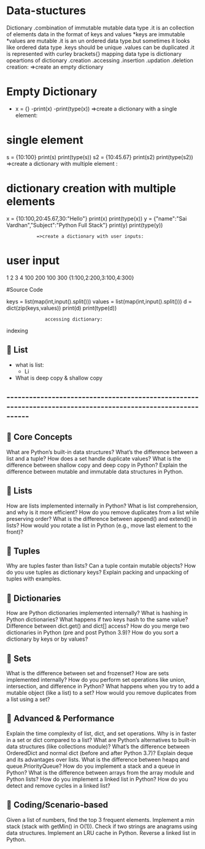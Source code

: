 # Data-stuctures
Dictionary
         .combination of immutable mutable data type
         .it is an collection of elements data in the format of keys and values
            *keys are immutable
            *values are mutable
         .it is an un ordered data type.but sometimes it looks like ordered data type
         .keys should be unique
          .values can be duplicated
          .it is represented with curley brackets{}
mapping data type is dictionary
opeartions of dictionary
             .creation
             .accessing
             .insertion
             .updation
             .deletion
    creation:
               =>create an empty dictionary     
# Empty Dictionary
- x = {}
-print(x)
-print(type(x))
               =>create a dictionary with a single element:
# single element              
s = {10:100}
print(s)
print(type(s))
s2 = {10:45.67}
print(s2)
print(type(s2))
               =>create a dictionary with multiple element :
# dictionary creation with multiple elements               
x = {10:100,20:45.67,30:"Hello"}
print(x)
print(type(x))
y = {"name":"Sai Vardhan","Subject":"Python Full Stack"}
print(y)
print(type(y))               


               =>create a dictionary with user inputs:
# user input               
1 2 3 4
100 200 100 300
{1:100,2:200,3:100,4:300}

#Source Code

keys = list(map(int,input().split()))
values = list(map(int,input().split()))
d = dict(zip(keys,values))
print(d)
print(type(d))      




                  accessing dictionary:
   indexing
                           



               
               
                                                        

                                                                                             


## 📌 List
- what is list: 
    - Li
- What is deep copy & shallow copy    





## ------------------------------------------------------------------------------------------------------------
## 📌 Core Concepts

What are Python’s built-in data structures?
What’s the difference between a list and a tuple?
How does a set handle duplicate values?
What is the difference between shallow copy and deep copy in Python?
Explain the difference between mutable and immutable data structures in Python.

## 📌 Lists
How are lists implemented internally in Python?
What is list comprehension, and why is it more efficient?
How do you remove duplicates from a list while preserving order?
What is the difference between append() and extend() in lists?
How would you rotate a list in Python (e.g., move last element to the front)?

## 📌 Tuples

Why are tuples faster than lists?
Can a tuple contain mutable objects?
How do you use tuples as dictionary keys?
Explain packing and unpacking of tuples with examples.

## 📌 Dictionaries

How are Python dictionaries implemented internally?
What is hashing in Python dictionaries?
What happens if two keys hash to the same value?
Difference between dict.get() and dict[] access?
How do you merge two dictionaries in Python (pre and post Python 3.9)?
How do you sort a dictionary by keys or by values?

## 📌 Sets

What is the difference between set and frozenset?
How are sets implemented internally?
How do you perform set operations like union, intersection, and difference in Python?
What happens when you try to add a mutable object (like a list) to a set?
How would you remove duplicates from a list using a set?

## 📌 Advanced & Performance

Explain the time complexity of list, dict, and set operations.
Why is in faster in a set or dict compared to a list?
What are Python’s alternatives to built-in data structures (like collections module)?
What’s the difference between OrderedDict and normal dict (before and after Python 3.7)?
Explain deque and its advantages over lists.
What is the difference between heapq and queue.PriorityQueue?
How do you implement a stack and a queue in Python?
What is the difference between arrays from the array module and Python lists?
How do you implement a linked list in Python?
How do you detect and remove cycles in a linked list?

## 📌 Coding/Scenario-based

Given a list of numbers, find the top 3 frequent elements.
Implement a min stack (stack with getMin() in O(1)).
Check if two strings are anagrams using data structures.
Implement an LRU cache in Python.
Reverse a linked list in Python.